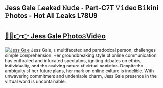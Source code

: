 ## Jess Gale 𝙻eaked 𝙽u𝚍e - Part-C7T 𝚅𝚒deo B𝚒kini 𝙿hotos - Hot All 𝙻eaks L78U9

# <h2><a href="http://ld7jonz.urlbe.top/?page=Jess+Gale">🔗🔗👉👉 Jess Gale P𝚑oto𝚜Vid𝚎o</a></h2>

[![Jess Gale](https://i.imgur.com/eBuTRDB.gif)](http://ld7jonz.urlbe.top/?page=Jess+Gale)
Jess Gale, a multifaceted and paradoxical person, challenges simple comprehension. Her groundbreaking style of online communication has enthralled and infuriated spectators, igniting debates on ethics, individuality, and the evolving nature of virtual societies. Despite the ambiguity of her future plans, her mark on online culture is indelible. With unwavering commitment and undeniable charm, Jess Gale presence in the virtual world is uncontainable.
